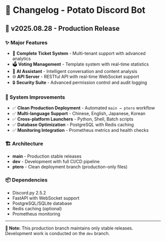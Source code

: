 # 📝 Changelog - Potato Discord Bot

## 🚀 v2025.08.28 - Production Release

### ✨ Major Features
- 🎫 **Complete Ticket System** - Multi-tenant support with advanced analytics
- 🗳️ **Voting Management** - Template system with real-time statistics
- 🤖 **AI Assistant** - Intelligent conversation and content analysis
- 🌐 **API Server** - RESTful API with real-time WebSocket support
- 🔒 **Security Suite** - Advanced permission control and audit logging

### 🔧 System Improvements
- ✅ **Clean Production Deployment** - Automated `main → ptero` workflow
- ✅ **Multi-language Support** - Chinese, English, Japanese, Korean
- ✅ **Cross-platform Launchers** - Python, Shell, Batch scripts
- ✅ **Database Optimization** - PostgreSQL with Redis caching
- ✅ **Monitoring Integration** - Prometheus metrics and health checks

### 🏗️ Architecture
- **main** - Production stable releases
- **dev** - Development with full CI/CD pipeline  
- **ptero** - Clean deployment branch (production-only files)

### 📦 Dependencies
- Discord.py 2.5.2
- FastAPI with WebSocket support
- PostgreSQL/SQLite database
- Redis caching (optional)
- Prometheus monitoring

---

**📝 Note:** This production branch maintains only stable releases. 
Development work is conducted on the `dev` branch.